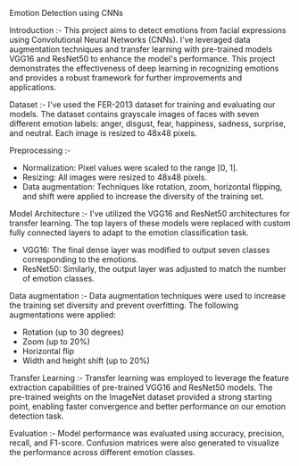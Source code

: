 Emotion Detection using CNNs

Introduction :- 
This project aims to detect emotions from facial expressions using Convolutional Neural Networks (CNNs). I've leveraged data augmentation techniques and transfer learning with pre-trained models VGG16 and ResNet50 to enhance the model's performance. This project demonstrates the effectiveness of deep learning in recognizing emotions and provides a robust framework for further improvements and applications.

Dataset :-
I've used the FER-2013 dataset for training and evaluating our models. The dataset contains grayscale images of faces with seven different emotion labels: anger, disgust, fear, happiness, sadness, surprise, and neutral. Each image is resized to 48x48 pixels.

Preprocessing :-
- Normalization: Pixel values were scaled to the range [0, 1].
- Resizing: All images were resized to 48x48 pixels.
- Data augmentation: Techniques like rotation, zoom, horizontal flipping, and shift were applied to increase the diversity of the training set.

Model Architecture :- 
I've utilized the VGG16 and ResNet50 architectures for transfer learning. The top layers of these models were replaced with custom fully connected layers to adapt to the emotion classification task. 
- VGG16: The final dense layer was modified to output seven classes corresponding to the emotions.
- ResNet50: Similarly, the output layer was adjusted to match the number of emotion classes.

Data augmentation :- 
Data augmentation techniques were used to increase the training set diversity and prevent overfitting. The following augmentations were applied:
- Rotation (up to 30 degrees)
- Zoom (up to 20%)
- Horizontal flip
- Width and height shift (up to 20%)

Transfer Learning :-
Transfer learning was employed to leverage the feature extraction capabilities of pre-trained VGG16 and ResNet50 models. The pre-trained weights on the ImageNet dataset provided a strong starting point, enabling faster convergence and better performance on our emotion detection task.

Evaluation :-
Model performance was evaluated using accuracy, precision, recall, and F1-score. Confusion matrices were also generated to visualize the performance across different emotion classes.


